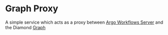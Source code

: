 # Graph Proxy

A simple service which acts as a proxy between [Argo Workflows Server](https://argo-workflows.readthedocs.io/en/latest/argo-server/)
and the Diamond [Graph](https://graph.diamond.ac.uk)
